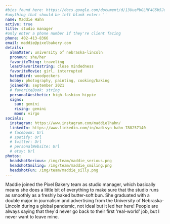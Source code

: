 ```yaml
---
#bios found here: https://docs.google.com/document/d/13UuePbGLRF4G5b5JoEe2Vua3NukZ1-QwRW4Oisnd8lI/edit#
#anything that should be left blank enter: ''
name: Maddie Hahn
active: true
title: studio manager
#only enter a phone number if they're client facing
phone: 402-413-8366
email: maddie@pixelbakery.com
details:
  almaMater: university of nebraska-lincoln
  pronoun: she/her
  favoriteThing: traveling
  leastFavoritestring: close mindedness
  favoriteMovie: girl, interrupted
  hatedBird: woodpeckers
  hobby: photography, painting, cooking/baking
  joinedPB: september 2021
  # favoriteBook: string
  personalAesthetic: high-fashion hippie
  signs:
    sun: gemini
    rising: gemini
    moon: virgo
socials:
  instagram: https://www.instagram.com/maddielhahn/ 
  linkedIn: https://www.linkedin.com/in/madisyn-hahn-788257140 
  # facebook: Url
  # spotify: Url
  # twitter: Url
  # personalWebsite: Url
  # etsy: Url
photos:
  headshotSerious: /img/team/maddie_serious.png
  headshotSmiling: /img/team/maddie_smiling.png
  headshotFun: /img/team/maddie_silly.png
---
```

Maddie joined the Pixel Bakery team as studio manager, which basically means she does a little bit of everything to make sure that the studio runs as smoothly as a freshly baked butter-soft bun. She graduated with a double major in journalism and advertising from the University of Nebraska-Lincoln during a global pandemic, not ideal but it led her here! People are always saying that they'd never go back to their first 'real-world' job, but I never want to leave mine.